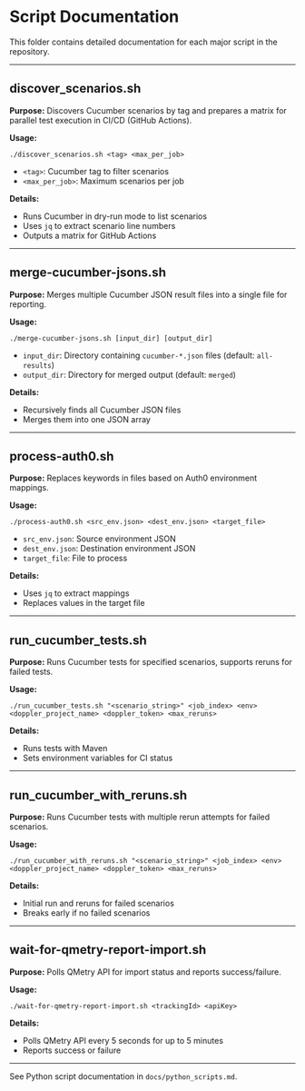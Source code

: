 # Script Documentation

This folder contains detailed documentation for each major script in the repository.

---

## discover_scenarios.sh

**Purpose:**
Discovers Cucumber scenarios by tag and prepares a matrix for parallel test execution in CI/CD (GitHub Actions).

**Usage:**
```
./discover_scenarios.sh <tag> <max_per_job>
```
- `<tag>`: Cucumber tag to filter scenarios
- `<max_per_job>`: Maximum scenarios per job

**Details:**
- Runs Cucumber in dry-run mode to list scenarios
- Uses `jq` to extract scenario line numbers
- Outputs a matrix for GitHub Actions

---

## merge-cucumber-jsons.sh

**Purpose:**
Merges multiple Cucumber JSON result files into a single file for reporting.

**Usage:**
```
./merge-cucumber-jsons.sh [input_dir] [output_dir]
```
- `input_dir`: Directory containing `cucumber-*.json` files (default: `all-results`)
- `output_dir`: Directory for merged output (default: `merged`)

**Details:**
- Recursively finds all Cucumber JSON files
- Merges them into one JSON array

---

## process-auth0.sh

**Purpose:**
Replaces keywords in files based on Auth0 environment mappings.

**Usage:**
```
./process-auth0.sh <src_env.json> <dest_env.json> <target_file>
```
- `src_env.json`: Source environment JSON
- `dest_env.json`: Destination environment JSON
- `target_file`: File to process

**Details:**
- Uses `jq` to extract mappings
- Replaces values in the target file

---

## run_cucumber_tests.sh

**Purpose:**
Runs Cucumber tests for specified scenarios, supports reruns for failed tests.

**Usage:**
```
./run_cucumber_tests.sh "<scenario_string>" <job_index> <env> <doppler_project_name> <doppler_token> <max_reruns>
```

**Details:**
- Runs tests with Maven
- Sets environment variables for CI status

---

## run_cucumber_with_reruns.sh

**Purpose:**
Runs Cucumber tests with multiple rerun attempts for failed scenarios.

**Usage:**
```
./run_cucumber_with_reruns.sh "<scenario_string>" <job_index> <env> <doppler_project_name> <doppler_token> <max_reruns>
```

**Details:**
- Initial run and reruns for failed scenarios
- Breaks early if no failed scenarios

---

## wait-for-qmetry-report-import.sh

**Purpose:**
Polls QMetry API for import status and reports success/failure.

**Usage:**
```
./wait-for-qmetry-report-import.sh <trackingId> <apiKey>
```

**Details:**
- Polls QMetry API every 5 seconds for up to 5 minutes
- Reports success or failure

---

See Python script documentation in `docs/python_scripts.md`.
